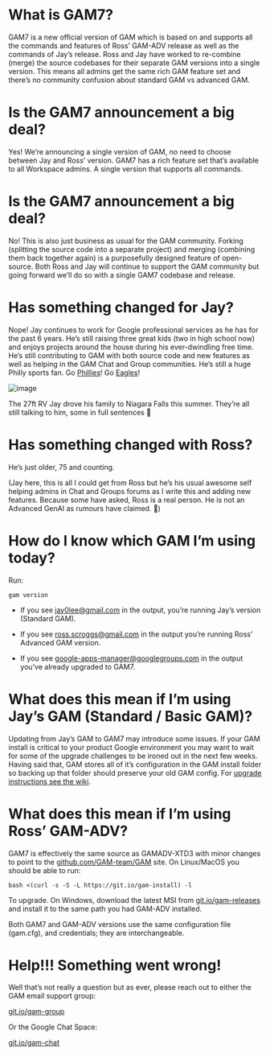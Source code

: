 # What is GAM7?
GAM7 is a new official version of GAM which is based on and supports all the commands and features of Ross’ GAM-ADV release as well as the commands of Jay’s release. Ross and Jay have worked to re-combine (merge) the source codebases for their separate GAM versions into a single version. This means all admins get the same rich GAM feature set and there’s no community confusion about standard GAM vs advanced GAM.

# Is the GAM7 announcement a big deal?
Yes! We’re announcing a single version of GAM, no need to choose between Jay and Ross’ version. GAM7 has a rich feature set that’s available to all Workspace admins. A single version that supports all commands.
# Is the GAM7 announcement a big deal?
No! This is also just business as usual for the GAM community. Forking (splitting the source code into a separate project) and merging (combining them back together again) is a purposefully designed feature of open-source. Both Ross and Jay will continue to support the GAM community but going forward we’ll do so with a single GAM7 codebase and release.

# Has something changed for Jay?
Nope! Jay continues to work for Google professional services as he has for the past 6 years. He’s still raising three great kids (two in high school now) and enjoys projects around the house during his ever-dwindling free time. He’s still contributing to GAM with both source code and new features as well as helping in the GAM Chat and Group communities. He’s still a huge Philly sports fan. Go [Phillies](https://www.mlb.com/phillies)! Go [Eagles](https://www.philadelphiaeagles.com/)!

![image](https://github.com/user-attachments/assets/a8eb6d3d-1d50-4f2d-ba43-a2a18d90fa6b)

The 27ft RV Jay drove his family to Niagara Falls this summer. They’re all still talking to him,
some in full sentences 🙂

# Has something changed with Ross?
He’s just older, 75 and counting.

(Jay here, this is all I could get from Ross but he’s his usual awesome self helping admins in Chat and Groups forums as I write this and adding new features. Because some have asked, Ross is a real person. He is not an Advanced GenAI as rumours have claimed. 🙂)

# How do I know which GAM I’m using today?
Run:

```
gam version
```

- If you see jay0lee@gmail.com in the output, you’re running Jay’s version (Standard GAM). 

- If you see ross.scroggs@gmail.com in the output you’re running Ross’ Advanced GAM version.

- If you see google-apps-manager@googlegroups.com in the output you’ve already upgraded to GAM7.

# What does this mean if I’m using Jay’s GAM (Standard / Basic GAM)?
Updating from Jay’s GAM to GAM7 may introduce some issues. If your GAM install is critical to your product Google environment you may want to wait for some of the upgrade challenges to be ironed out in the next few weeks. Having said that, GAM stores all of it’s configuration in the GAM install folder so backing up that folder should preserve your old GAM config. For [upgrade instructions see the wiki](https://github.com/GAM-team/GAM/wiki/How-to-upgrade-from-Standard-GAM).

# What does this mean if I’m using Ross’ GAM-ADV?
GAM7 is effectively the same source as GAMADV-XTD3 with minor changes to point to the [github.com/GAM-team/GAM](http://github.com/GAM-team/GAM) site. On Linux/MacOS you should be able to run:

```
bash <(curl -s -S -L https://git.io/gam-install) -l
```

To upgrade. On Windows, download the latest MSI from [git.io/gam-releases](http://git.io/gam-releases) and install it to the same path you had GAM-ADV installed.

Both GAM7 and GAM-ADV versions use the same configuration file (gam.cfg), and credentials; they are interchangeable.

# Help!!! Something went wrong!
Well that’s not really a question but as ever, please reach out to either the GAM email support group:

[git.io/gam-group](http://git.io/gam-group)

Or the Google Chat Space:

[git.io/gam-chat](http://git.io/gam-chat)